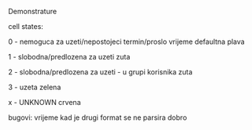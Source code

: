 Demonstrature

cell states:

0 - nemoguca za uzeti/nepostojeci termin/proslo vrijeme
defaultna plava

1 - slobodna/predlozena za uzeti
zuta

2 - slobodna/predlozena za uzeti - u grupi korisnika
zuta

3 - uzeta
zelena

x - UNKNOWN
crvena

bugovi:
vrijeme kad je drugi format se ne parsira dobro